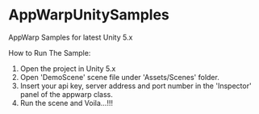 # AppWarpUnitySamples
AppWarp Samples for latest Unity 5.x

How to Run The Sample:

1. Open the project in Unity 5.x
2. Open 'DemoScene' scene file under 'Assets/Scenes' folder.
3. Insert your api key, server address and port number in the 'Inspector' panel of the appwarp class.
4. Run the scene and Voila...!!!